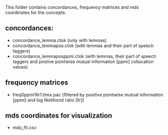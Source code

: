 This folder contains concordances, frequency matrices and mds coordinates for the concepts.

## concordances:
- concordance_lemma.ctok (only with lemmas)
- concordance_lemmapos.ctok (with lemmas and their part of speech taggers)
- concordance_lemmaposppmi.ctok (with lemmas, their part of speech taggers and postive pointwise mutual information [ppmi] collocation values)

## frequency matrices
- freq0ppmi1llr1.ttmx.pac (filtered by positive pointwise mutual information [ppmi] and log likelihood ratio [llr])

## mds coordinates for visualization
- mds_fit.csv
